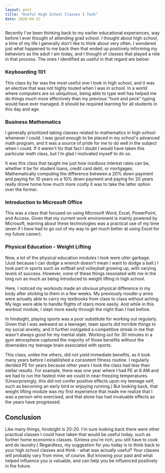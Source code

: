 ```yaml
---
layout: post
title: "Useful High School Classes I Took"
date: 2020-04-22
---
```


Recently I've been thinking back to my earlier educational experiences, way before I ever thought of attending grad school. I thought about high school, a time of my life I generally don't like to think about very often. I wondered just what happened to me back then that ended up positively informing my behaviors as the adult I am today, and I thought of classes that played a role in that process. The ones I identified as useful in that regard are below: 

### Keyboarding 101

This class by far was the most useful one I took in high school, and it was an elective that was not highly touted when I was in school. In a world where computers are so ubiquitous, being able to type well has helped me do things much more effectively than my previous "hunt and peck" typing would have ever managed. It should be required learning for all students in this day and age.

### Business Mathematics

I generally prioritized taking classes related to mathematics in high school whenever I could. I was good enough to be placed in my school's advanced math program, and it was a source of pride for me to do well in the subject when I could. If it weren't for that fact I doubt I would have taken this particular math class, but I'm glad I motivated myself to do so.

It was this class that taught me just how insidious interest rates can be, whether it be for student loans, credit card debt, or mortgages. Mathematically computing the difference between a 20% down payment and paying for 10 years vs a 10% down payment and paying for 20 years really drove home how much more costly it was to take the latter option over the former. 

### Introduction to Microsoft Office

This was a class that focused on using Microsoft Word, Excel, PowerPoint, and Access. Given that my current work environment is mainly powered by Microsoft, learning about these technologies was a practical use of my time (even if I have had to go out of my way to get much better at using Excel for my future career).

### Physical Education - Weight Lifting

Now, a lot of the physical education modules I took were utter garbage. (Just because I can dodge a wrench doesn't mean I want to dodge a ball.) I took part in sports such as softball and volleyball growing up, with varying levels of success. However, none of these things resonated with me in the long run as much as being introduced to weight lifting in high school. 

Here, I noticed my workouts made an obvious physical difference in my body after sticking to them in a few weeks. My previously noodle-y arms were actually able to carry my textbooks from class to class without aching. My legs were able to handle flights of stairs more easily. And while in this workout module, I slept more easily through the night than I had before. 

In hindsight, playing sports was a poor substitute for working out regularly. Given that I was awkward as a teenager, team sports did horrible things to my social anxiety, and it further instigated a competitive streak in me that wasn't always good for my mental state. Working out for 30 minutes in a gym atmosphere captured the majority of those benefits without the downsides my teenage brain associated with sports.

This class, unlike the others, did not yield immediate benefits, as it took many years before I established a consistent fitness routine. I regularly derided PE for years because other years I took the class had less than stellar results. For example, there was one year where I had PE at 8 AM and we had to run the fastest mile we could in near-freezing temperatures. (Unsurprisingly, this did not confer positive effects upon my teenage self, such as becoming an early bird or enjoying running.) But looking back, that weight lifting module was my first experience that made me realize that I was a person who exercised, and that alone has had invaluable effects as the years have progressed. 

## Conclusion

Like many things, hindsight is 20-20. I'm sure looking back there were other practical classes I could have taken that would be useful today, such as further home economics classes. (Unless you're rich, you still have to cook and do laundry.) Regardless, my suggestion for you today is to think back to your high school classes and think - what was actually useful? Your classes will probably vary from mine, of course. But knowing your past and what helped influence you is valuable, and can help you be influenced positively in the future.

